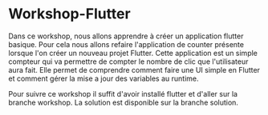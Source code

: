 # Workshop-Flutter

Dans ce workshop, nous allons apprendre à créer un application flutter basique. Pour cela nous allons refaire l'application de counter présente lorsque l'on créer un nouveau projet Flutter.
Cette application est un simple compteur qui va permettre de compter le nombre de clic que l'utilisateur aura fait. Elle permet de comprendre comment faire une UI simple en Flutter et comment gérer la mise a jour des variables au runtime.

Pour suivre ce workshop il suffit d'avoir installé flutter et d'aller sur la branche workshop. La solution est disponible sur la branche solution.